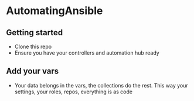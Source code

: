 # AutomatingAnsible



## Getting started

- Clone this repo
- Ensure you have your controllers and automation hub ready

## Add your vars

- Your data belongs in the vars, the collections do the rest. This way your settings, your roles, repos, everything is as code
